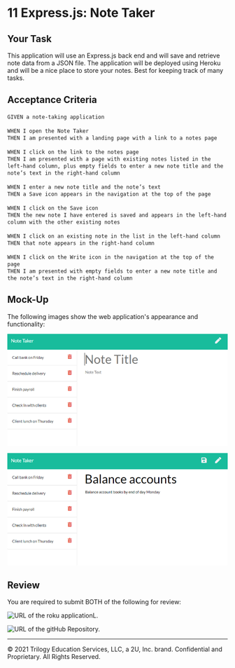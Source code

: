 # 11 Express.js: Note Taker

## Your Task

This application will use an Express.js back end and will save and retrieve note data from a JSON file. The application will be deployed using Heroku and will be a nice place to store your notes. Best for keeping track of many tasks. 


## Acceptance Criteria

```
GIVEN a note-taking application

WHEN I open the Note Taker
THEN I am presented with a landing page with a link to a notes page

WHEN I click on the link to the notes page
THEN I am presented with a page with existing notes listed in the left-hand column, plus empty fields to enter a new note title and the note’s text in the right-hand column

WHEN I enter a new note title and the note’s text
THEN a Save icon appears in the navigation at the top of the page

WHEN I click on the Save icon
THEN the new note I have entered is saved and appears in the left-hand column with the other existing notes

WHEN I click on an existing note in the list in the left-hand column
THEN that note appears in the right-hand column

WHEN I click on the Write icon in the navigation at the top of the page
THEN I am presented with empty fields to enter a new note title and the note’s text in the right-hand column

```


## Mock-Up

The following images show the web application's appearance and functionality: 

![Existing notes are listed in the left-hand column with empty fields on the right-hand side for the new note’s title and text.](./Assets/11-express-homework-demo-01.png)

![Note titled “Balance accounts” reads, “Balance account books by end of day Monday,” with other notes listed on the left.](./Assets/11-express-homework-demo-02.png)



## Review

You are required to submit BOTH of the following for review:


![URL of the roku applicationL.](https://take-your-notes88.herokuapp.com)

![URL of the gitHub Repository.](https://github.com/Jasonrosasramirez/takeYourNotes)


- - -
© 2021 Trilogy Education Services, LLC, a 2U, Inc. brand. Confidential and Proprietary. All Rights Reserved.
